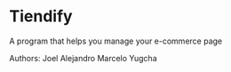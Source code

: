 # Tiendify
A program that helps you manage your e-commerce page

Authors:
Joel Alejandro
Marcelo Yugcha
